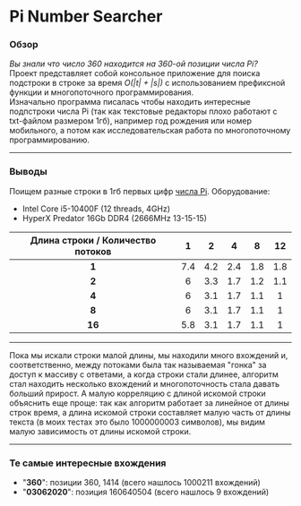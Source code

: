 # Pi Number Searcher
### Обзор
*Вы знали что число 360 находится на 360-ой позиции числа Pi?*<br>
Проект представляет собой консольное приложение для поиска подстроки в строке за время *O(|t| + |s|)* с использованием префиксной функции и многопоточного программирования.<br>
Изначально программа писалась чтобы находить интересные подпстроки числа Pi (так как текстовые редакторы плохо работают с txt-файлом размером 1гб), например год рождения или номер мобильного, а потом как исследовательская работа по многопоточному программированию.<br>

----------------------------------
### Выводы
Поищем разные строки в 1гб первых цифр [числа Pi](https://drive.google.com/file/d/1e6SEAWjzPRLk2fCKKECrbZJzApp0qjen/view?usp=sharing). Оборудование:
- Intel Core i5-10400F (12 threads, 4GHz)
- HyperX Predator 16Gb DDR4 (2666MHz 13-15-15)

Длина строки / Количество потоков |   1   |   2   |   4   |   8   |  12  
|             :---:               | :---: | :---: | :---: | :---: | :---:
**1** | 7.4 | 4.2 | 2.4 | 1.8 | 1.8
**2** |  6  | 3.3 | 1.7 | 1.2 | 1.1
**4** |  6  | 3.1 | 1.7 | 1.1 | 1
**8** |  6  | 3.1 | 1.7 | 1.1 | 1
**16**| 5.8 | 3.1 | 1.7 | 1.1 | 1

-----------------------------
Пока мы искали строки малой длины, мы находили много вхождений и, соответственно, между потоками была так называемая "гонка" за доступ к массиву с ответами, а когда строки стали длинее, алгоритм стал находить несколько вхождений и многопоточность стала давать б*о*льший прирост. А малую корреляцию с длиной искомой строки объяснить еще проще: так как алгоритм работает за линейное от длины строк время, а длина искомой строки составляет малую часть от длины текста (в моих тестах это было 1000000003 символов), мы видим малую зависимость от длины искомой строки.

---------------------------------
### Те самые интересные вхождения
- "**360**": позиции 360, 1414 (всего нашлось 1000211 вхождений)
- "**03062020**": позиция 160640504 (всего нашлось 9 вхождений)
